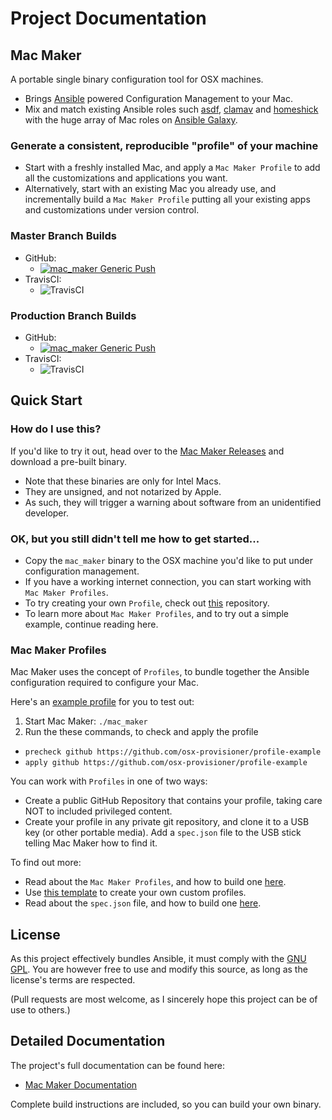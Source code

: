 # Project Documentation

## Mac Maker

A portable single binary configuration tool for OSX machines.

- Brings [Ansible](https://www.ansible.com/) powered Configuration Management to your Mac.
- Mix and match existing Ansible roles such [asdf](https://github.com/osx-provisioner/role-asdf), [clamav](https://github.com/osx-provisioner/role-clamav) and [homeshick](https://github.com/osx-provisioner/role-homeshick) with the huge array of Mac roles on [Ansible Galaxy](https://galaxy.ansible.com/).

### Generate a consistent, reproducible "profile" of your machine

- Start with a freshly installed Mac, and apply a `Mac Maker Profile` to add all the customizations and applications you want.
- Alternatively, start with an existing Mac you already use, and incrementally build a `Mac Maker Profile` putting all your existing apps and customizations under version control.

### Master Branch Builds
- GitHub:
  - [![mac_maker Generic Push](https://github.com/osx-provisioner/mac_maker/workflows/mac_maker-push/badge.svg?branch=master)](https://github.com/osx-provisioner/mac_maker/actions)
- TravisCI: 
  - ![TravisCI](https://travis-ci.com/osx-provisioner/mac_maker.svg?branch=master)

### Production Branch Builds
- GitHub:
  - [![mac_maker Generic Push](https://github.com/osx-provisioner/mac_maker/workflows/mac_maker-push/badge.svg?branch=production)](https://github.com/osx-provisioner/mac_maker/actions)
- TravisCI:
  - ![TravisCI](https://travis-ci.com/osx-provisioner/mac_maker.svg?branch=production)

## Quick Start

### How do I use this?

If you'd like to try it out, head over to the [Mac Maker Releases](https://github.com/osx-provisioner/mac_maker/releases) and download a pre-built binary.

- Note that these binaries are only for Intel Macs. 
- They are unsigned, and not notarized by Apple.
- As such, they will trigger a warning about software from an unidentified developer.

### OK, but you still didn't tell me how to get started...

- Copy the `mac_maker` binary to the OSX machine you'd like to put under configuration management.
- If you have a working internet connection, you can start working with `Mac Maker Profiles`.  
- To try creating your own `Profile`, check out [this](https://github.com/osx-provisioner/profile-generator) repository.
- To learn more about `Mac Maker Profiles`, and to try out a simple example, continue reading here.

### Mac Maker Profiles

Mac Maker uses the concept of `Profiles`, to bundle together the Ansible configuration required to configure your Mac.

Here's an [example profile](https://github.com/osx-provisioner/profile-example) for you to test out:

1. Start Mac Maker: `./mac_maker`
2. Run the these commands, to check and apply the profile
  - `precheck github https://github.com/osx-provisioner/profile-example`
  - `apply github https://github.com/osx-provisioner/profile-example`

You can work with `Profiles` in one of two ways:

- Create a public GitHub Repository that contains your profile, taking care NOT to included privileged content.
- Create your profile in any private git repository, and clone it to a USB key (or other portable media).  Add a `spec.json` file to the USB stick telling Mac Maker how to find it.

To find out more:

- Read about the `Mac Maker Profiles`, and how to build one [here](https://mac-maker.readthedocs.io/en/latest/project/3.profiles.html).
- Use [this template](https://github.com/osx-provisioner/profile-generator) to create your own custom profiles.
- Read about the `spec.json` file, and how to build one [here](https://mac-maker.readthedocs.io/en/latest/project/4.spec_files.html).

## License

As this project effectively bundles Ansible, it must comply with the [GNU GPL](./LICENSE).
You are however free to use and modify this source, as long as the license's terms are respected.

(Pull requests are most welcome, as I sincerely hope this project can be of use to others.)

## Detailed Documentation

The project's full documentation can be found here:
  - [Mac Maker Documentation](https://mac_maker.readthedocs.io/)

Complete build instructions are included, so you can build your own binary.
